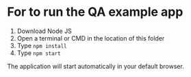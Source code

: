 # For to run the QA example app

1. Download Node JS
2. Open a terminal or CMD in the location of this folder
3. Type `npm install`
4. Type `npm start`

The application will start automatically in your default browser.

